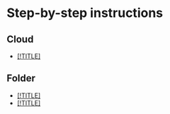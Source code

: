 # Step-by-step instructions

## Cloud

- [[!TITLE]](cloud/set-access-bindings.md)

## Folder

- [[!TITLE]](folder/create.md)
- [[!TITLE]](folder/set-access-bindings.md)

